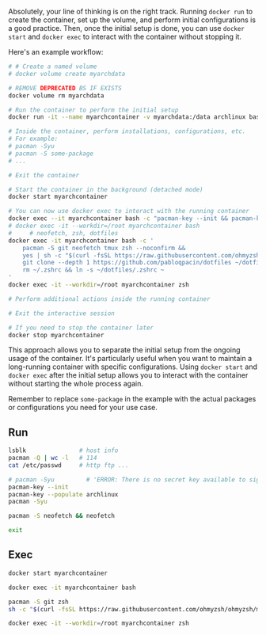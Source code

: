 

Absolutely, your line of thinking is on the right track. Running `docker run` to create the container, set up the volume, and perform initial configurations is a good practice. Then, once the initial setup is done, you can use `docker start` and `docker exec` to interact with the container without stopping it.

Here's an example workflow:

```bash
# # Create a named volume
# docker volume create myarchdata

# REMOVE DEPRECATED BS IF EXISTS
docker volume rm myarchdata

# Run the container to perform the initial setup
docker run -it --name myarchcontainer -v myarchdata:/data archlinux bash

# Inside the container, perform installations, configurations, etc.
# For example:
# pacman -Syu
# pacman -S some-package
# ...

# Exit the container

# Start the container in the background (detached mode)
docker start myarchcontainer

# You can now use docker exec to interact with the running container
docker exec --it myarchcontainer bash -c "pacman-key --init && pacman-key --populate archlinux && pacman -Syu --noconfirm"
# docker exec -it --workdir=/root myarchcontainer bash
#     # neofetch, zsh, dotfiles
docker exec -it myarchcontainer bash -c '
    pacman -S git neofetch tmux zsh --noconfirm &&
    yes | sh -c "$(curl -fsSL https://raw.githubusercontent.com/ohmyzsh/ohmyzsh/master/tools/install.sh)"
    git clone --depth 1 https://github.com/pabloqpacin/dotfiles ~/dotfiles &&
    rm ~/.zshrc && ln -s ~/dotfiles/.zshrc ~
'
docker exec -it --workdir=/root myarchcontainer zsh

# Perform additional actions inside the running container

# Exit the interactive session

# If you need to stop the container later
docker stop myarchcontainer
```

This approach allows you to separate the initial setup from the ongoing usage of the container. It's particularly useful when you want to maintain a long-running container with specific configurations. Using `docker start` and `docker exec` after the initial setup allows you to interact with the container without starting the whole process again.

Remember to replace `some-package` in the example with the actual packages or configurations you need for your use case.

## Run

```bash
lsblk               # host info
pacman -Q | wc -l   # 114
cat /etc/passwd     # http ftp ...

# pacman -Syu         # 'ERROR: There is no secret key available to sign with'
pacman-key --init
pacman-key --populate archlinux
pacman -Syu

pacman -S neofetch && neofetch

exit
```

## Exec

```bash
docker start myarchcontainer

docker exec -it myarchcontainer bash
```

```bash
pacman -S git zsh
sh -c "$(curl -fsSL https://raw.githubusercontent.com/ohmyzsh/ohmyzsh/master/tools/install.sh)"


```


``` bash
docker exec -it --workdir=/root myarchcontainer zsh

```